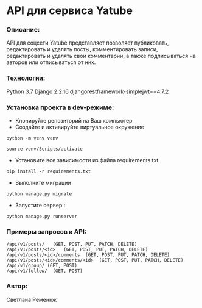 # API для сервиса Yatube
### Описание:
API для соцсети Yatube представляет позволяет публиковать, редактировать и удалять посты, комментировать записи, редактировать и удалять свои комментарии, а также подписываться на авторов или отписываться от них.
### Технологии:
Python 3.7
Django 2.2.16
djangorestframework-simplejwt==4.7.2
### Установка проекта в dev-режиме:
- Клонируйте репозиторий на Ваш компьютер
- Создайте и активируйте виртуальное окружение
```
python -m venv venv

source venv/Scripts/activate
``` 
-  Установите все зависимости из файла requirements.txt
```
pip install -r requirements.txt
``` 
- Выполните миграции
```
python manage.py migrate
``` 
- Запустите сервер :
```
python manage.py runserver
```
### Примеры запросов к API:
```
/api/v1/posts/   (GET, POST, PUT, PATCH, DELETE)
/api/v1/posts/<id>   (GET, POST, PUT, PATCH, DELETE)
/api/v1/posts/<id>/comments  (GET, POST, PUT, PATCH, DELETE)
/api/v1/posts/<id>/comments/<id>  (GET, POST, PUT, PATCH, DELETE)
/api/v1/group/ (GET, POST)
/api/v1/follow/  (GET, POST)
```

### Автор:
Светлана Ременюк
